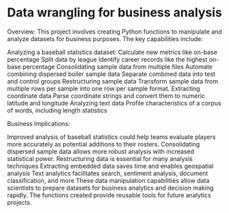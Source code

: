 # Data wrangling for business analysis

Overview:
This project involves creating Python functions to manipulate and analyze datasets for business purposes. The key capabilities include:

Analyzing a baseball statistics dataset:
Calculate new metrics like on-base percentage
Split data by league
Identify career records like the highest on-base percentage
Consolidating sample data from multiple files
Automate combining dispersed boiler sample data
Separate combined data into test and control groups
Restructuring sample data
Transform sample data from multiple rows per sample into one row per sample format.
Extracting coordinate data
Parse coordinate strings and convert them to numeric latitude and longitude
Analyzing text data
Profile characteristics of a corpus of words, including length statistics

Business Implications:

Improved analysis of baseball statistics could help teams evaluate players more accurately as potential additions to their rosters.
Consolidating dispersed sample data allows more robust analysis with increased statistical power.
Restructuring data is essential for many analysis techniques
Extracting embedded data saves time and enables geospatial analysis
Text analytics facilitates search, sentiment analysis, document classification, and more
These data manipulation capabilities allow data scientists to prepare datasets for business analytics and decision making rapidly. The functions created provide reusable tools for future analytics projects.
